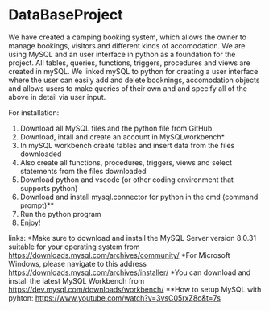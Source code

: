 # DataBaseProject
We have created a camping booking system, which allows the owner to manage bookings, visitors and different kinds of accomodation.
We are using MySQL and an user interface in python as a foundation for the project.
All tables, queries, functions, triggers, procedures and views are created in mySQL.
We linked mySQL to python for creating a user interface where the user can easily add and delete booknings, accomodation objects and allows users to make queries of their own and and specify all of the above in detail via user input.

For installation:
1. Download all MySQL files and the python file from GitHub
2. Download, intall and create an account in MySQLworkbench*
3. In mySQL workbench create tables and insert data from the files downloaded
4. Also create all functions, procedures, triggers, views and select statements from the files downloaded
5. Download python and vscode (or other coding environment that supports python)
6. Download and install mysql.connector for python in the cmd (command prompt)**
7. Run the python program
8. Enjoy!  

links:
*Make sure to download and install the MySQL Server version 8.0.31 suitable for your operating system from https://downloads.mysql.com/archives/community/
*For Microsoft Windows, please navigate to this address https://downloads.mysql.com/archives/installer/
*You can download and install the latest MySQL Workbench from https://dev.mysql.com/downloads/workbench/
**How to setup MySQL with pyhton: https://www.youtube.com/watch?v=3vsC05rxZ8c&t=7s
